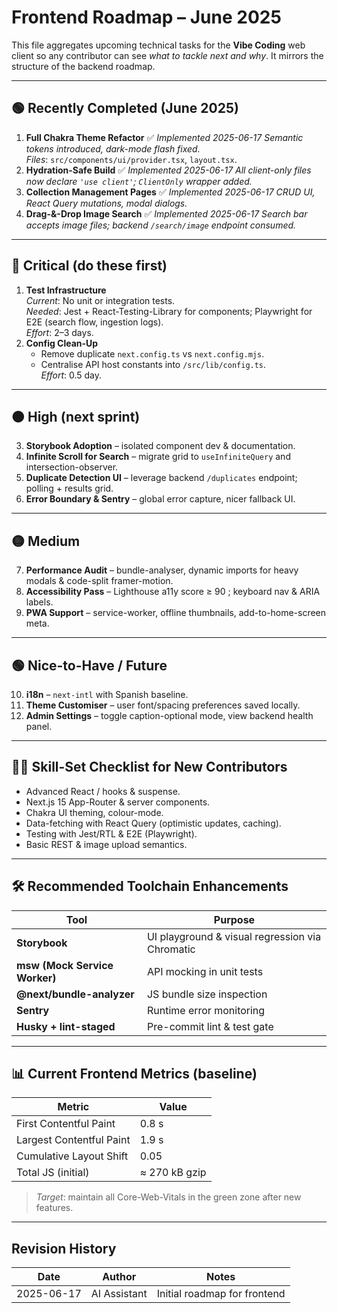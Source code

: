 # Frontend Roadmap – June 2025

This file aggregates upcoming technical tasks for the **Vibe Coding** web client so any contributor can see _what to tackle next and why_.  It mirrors the structure of the backend roadmap.

---

## 🟢 Recently Completed (June 2025)

1. **Full Chakra Theme Refactor** ✅  _Implemented 2025-06-17_
   *Semantic tokens introduced, dark-mode flash fixed.*  
   *Files*: `src/components/ui/provider.tsx`, `layout.tsx`.
2. **Hydration-Safe Build** ✅ _Implemented 2025-06-17_
   *All client-only files now declare `'use client'`; `ClientOnly` wrapper added.*
3. **Collection Management Pages** ✅ _Implemented 2025-06-17_
   *CRUD UI, React Query mutations, modal dialogs.*
4. **Drag-&-Drop Image Search** ✅ _Implemented 2025-06-17_
   *Search bar accepts image files; backend `/search/image` endpoint consumed.*

---

## 🔴 Critical (do these first)

1. **Test Infrastructure**  
   _Current_: No unit or integration tests.  
   _Needed_: Jest + React-Testing-Library for components; Playwright for E2E (search flow, ingestion logs).  
   _Effort_: 2–3 days.
2. **Config Clean-Up**  
   * Remove duplicate `next.config.ts` vs `next.config.mjs`.  
   * Centralise API host constants into `/src/lib/config.ts`.  
   _Effort_: 0.5 day.

---

## 🟠 High (next sprint)

3. **Storybook Adoption** – isolated component dev & documentation.  
4. **Infinite Scroll for Search** – migrate grid to `useInfiniteQuery` and intersection-observer.  
5. **Duplicate Detection UI** – leverage backend `/duplicates` endpoint; polling + results grid.
6. **Error Boundary & Sentry** – global error capture, nicer fallback UI.

---

## 🟡 Medium

7. **Performance Audit** – bundle-analyser, dynamic imports for heavy modals & code-split framer-motion.
8. **Accessibility Pass** – Lighthouse a11y score ≥ 90 ; keyboard nav & ARIA labels.
9. **PWA Support** – service-worker, offline thumbnails, add-to-home-screen meta.

---

## 🟢 Nice-to-Have / Future

10. **i18n** – `next-intl` with Spanish baseline.  
11. **Theme Customiser** – user font/spacing preferences saved locally.  
12. **Admin Settings** – toggle caption-optional mode, view backend health panel.

---

## 🧑‍💻 Skill-Set Checklist for New Contributors

* Advanced React / hooks & suspense.
* Next.js 15 App-Router & server components.
* Chakra UI theming, colour-mode.
* Data-fetching with React Query (optimistic updates, caching).
* Testing with Jest/RTL & E2E (Playwright).
* Basic REST & image upload semantics.

---

## 🛠️ Recommended Toolchain Enhancements

| Tool | Purpose |
|------|---------|
| **Storybook** | UI playground & visual regression via Chromatic |
| **msw (Mock Service Worker)** | API mocking in unit tests |
| **@next/bundle-analyzer** | JS bundle size inspection |
| **Sentry** | Runtime error monitoring |
| **Husky + lint-staged** | Pre-commit lint & test gate |

---

## 📊 Current Frontend Metrics (baseline)

| Metric | Value |
|--------|-------|
| First Contentful Paint | 0.8 s |
| Largest Contentful Paint | 1.9 s |
| Cumulative Layout Shift | 0.05 |
| Total JS (initial) | ≈ 270 kB gzip |

> _Target_: maintain all Core-Web-Vitals in the green zone after new features.

---

## Revision History

| Date | Author | Notes |
|------|--------|-------|
| 2025-06-17 | AI Assistant | Initial roadmap for frontend | 